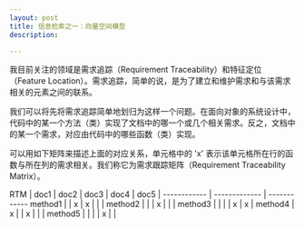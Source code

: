 ```yaml
---
layout: post
title: 信息检索之一：向量空间模型
description: 

---
```


我目前关注的领域是需求追踪（Requirement Traceability）和特征定位（Feature Location）。需求追踪，简单的说，是为了建立和维护需求和与该需求相关的元素之间的联系。

我们可以将先将需求追踪简单地划归为这样一个问题。在面向对象的系统设计中，代码中的某一个方法（类）实现了文档中的哪一个或几个相关需求。反之，文档中的某一个需求，对应由代码中的哪些函数（类）实现。

可以用如下矩阵来描述上面的对应关系，单元格中的 'x' 表示该单元格所在行的函数与所在列的需求相关。我们称它为需求跟踪矩阵（Requirement Traceability Matrix）。  

RTM  | doc1 | doc2 | doc3 | doc4 | doc5 |
------------ | ------------- | ------------
method1 | | x | x |  |  |
method2 |  |  | x |  |  |
method3 | |  |  | x | x |
method4 | x |  | x |  |  |
method5 | |  |  | x |  |


